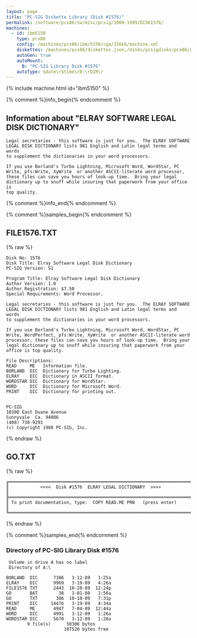 ```yaml
---
layout: page
title: "PC-SIG Diskette Library (Disk #1576)"
permalink: /software/pcx86/sw/misc/pcsig/1000-1999/DISK1576/
machines:
  - id: ibm5150
    type: pcx86
    config: /machines/pcx86/ibm/5150/cga/256kb/machine.xml
    diskettes: /machines/pcx86/diskettes.json,/disks/pcsigdisks/pcx86/diskettes.json
    autoGen: true
    autoMount:
      B: "PC-SIG Library Disk #1576"
    autoType: $date\r$time\rB:\rDIR\r
---
```


{% include machine.html id="ibm5150" %}

{% comment %}info_begin{% endcomment %}

## Information about "ELRAY SOFTWARE LEGAL DISK DICTIONARY"

    Legal secretaries - this software is just for you.  The ELRAY SOFTWARE
    LEGAL DISK DICTIONARY lists 981 English and Latin legal terms and words
    to supplement the dictionaries in your word processors.
    
    If you use Borland's Turbo Lightning, Microsoft Word, WordStar, PC
    Write, pfs:Write, XyWrite  or another ASCII-literate word processor,
    these files can save you hours of look-up time.  Bring your legal
    dictionary up to snuff while insuring that paperwork from your office is
    top quality.
{% comment %}info_end{% endcomment %}

{% comment %}samples_begin{% endcomment %}

## FILE1576.TXT

{% raw %}
```
Disk No: 1576                                                           
Disk Title: Elray Software Legal Disk Dictionary                        
PC-SIG Version: S1                                                      
                                                                        
Program Title: Elray Software Legal Disk Dictionary                     
Author Version: 1.0                                                     
Author Registration: $7.50                                              
Special Requirements: Word Processor.                                   
                                                                        
Legal secretaries - this software is just for you.  The ELRAY SOFTWARE  
LEGAL DISK DICTIONARY lists 981 English and Latin legal terms and words 
to supplement the dictionaries in your word processors.                 
                                                                        
If you use Borland's Turbo Lightning, Microsoft Word, WordStar, PC      
Write, WordPerfect, pfs:Write, XyWrite  or another ASCII-literate word  
processor, these files can save you hours of look-up time.  Bring your  
legal dictionary up to snuff while insuring that paperwork from your    
office is top quality.                                                  
                                                                        
File Descriptions:                                                      
READ     ME   Information file.                                         
BORLAND  DIC  Dictionary for Turbo Lighting.                            
ELRAY    DIC  Dictionary in ASCII format.                               
WORDSTAR DIC  Dictionary for WordStar.                                  
WORD     DIC  Dictionary for Microsoft Word.                            
PRINT    DIC  Dictionary for printing out.                              
                                                                        
                                                                        
PC-SIG                                                                  
1030D East Duane Avenue                                                 
Sunnyvale  Ca. 94086                                                    
(408) 730-9291                                                          
(c) Copyright 1988 PC-SIG, Inc.                                         
```
{% endraw %}

## GO.TXT

{% raw %}
```
╔═════════════════════════════════════════════════════════════════════════╗
║            <<<<  Disk #1576  ELRAY LEGAL DICTIONARY  >>>>               ║
╠═════════════════════════════════════════════════════════════════════════╣
║ To print documentation, type:  COPY READ.ME PRN   (press enter)         ║
╚═════════════════════════════════════════════════════════════════════════╝
```
{% endraw %}

{% comment %}samples_end{% endcomment %}

### Directory of PC-SIG Library Disk #1576

     Volume in drive A has no label
     Directory of A:\

    BORLAND  DIC      7386   3-12-89   1:25a
    ELRAY    DIC      9969   3-19-89   4:26a
    FILE1576 TXT      2443  10-20-89  12:24p
    GO       BAT        38   1-01-80   1:56a
    GO       TXT       386  10-18-89   7:31p
    PRINT    DIC     14476   3-19-89   4:34a
    READ     ME       4947   7-04-89  12:44a
    WORD     DIC      4991   3-12-89   1:26a
    WORDSTAR DIC      5670   3-12-89   1:28a
            9 file(s)      50306 bytes
                          107520 bytes free
